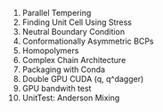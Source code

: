 1. Parallel Tempering
2. Finding Unit Cell Using Stress
3. Neutral Boundary Condition
4. Conformationally Asymmetric BCPs
5. Homopolymers
6. Complex Chain Architecture
7. Packaging with Conda
8. Double GPU CUDA (q, q^dagger)
9. GPU bandwith test
10. UnitTest: Anderson Mixing
